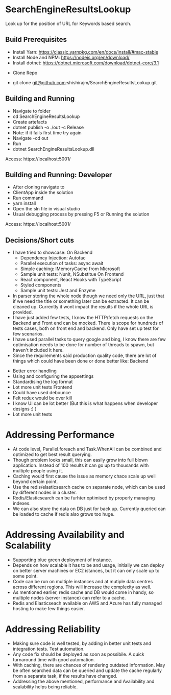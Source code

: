 # SearchEngineResultsLookup
Look up for the position of URL for Keywords based search.

## Build Prerequisites
* Install Yarn: https://classic.yarnpkg.com/en/docs/install/#mac-stable
* Install Node and NPM: https://nodejs.org/en/download/
*  Install dotnet: https://dotnet.microsoft.com/download/dotnet-core/3.1

- Clone Repo
* git clone git@github.com:shishirajm/SearchEngineResultsLookup.git

## Building and Running

- Navigate to folder
 - cd SearchEngineResultsLookup
- Create artefacts
 - dotnet publish -o ./out -c Release
 - Note: if it fails first time try again
- Navigate
 -cd out
- Run
 - dotnet SearchEngineResultsLookup.dll

Access: https://localhost:5001/

## Building and Running: Developer
- After cloning navigate to
 - ClientApp inside the solution
- Run command
 - yarn install
- Open the sln file in visual studio
 - Usual debugging process by pressing F5 or Running the solution

Access: https://localhost:5001/

## Decisions/Short cuts
- I have tried to showcase:
  On Backend
  * Dependency Injection: Autofac
  * Parallel execution of tasks: async await
  * Simple caching: IMemoryCache from Microsoft
  * Sample unit tests: Nunit, NSubstitue
  On Frontend
  * React component, React Hooks with TypeScript
  * Styled components
  * Sample unit tests: Jest and Enzyme
- In parser storing the whole node though we need only the URL, just that if we need the title or something later can be extracted. It can be cleaned up. Currently it wont impact the results if the whole URL is provided.
- I have just added few tests, I know the HTTP/fetch requests on the Backend and Front end can be mocked. There is scope for hundreds of tests cases, both on front end and backend. Only have set up test for few scenarios.
- I have used parallel tasks to query google and bing, I know there are few optimisation needs to be done for number of threads to spawn, but haven't included it here.
- Since the requirements said production quality code, there are lot of things which could have been done or done better like:
  Backend
 * Better error handling
 * Using and configuring the appsettings
 * Standardising the log format
 * Lot more unit tests
  Frontend
 * Could have used debounce
 * Felt redux would be over kill
 * I know UI can be lot better (But this is what happens when developer designs :) )
 * Lot more unit tests
 
 # Addressing Performance
 - At code level, Parallel.foreach and Task.WhenAll can be combined and optimized to get best result querying.
 - Though problem looks small, this can easily grow into full blown application. Instead of 100 results it can go up to thousands with multiple people using it.
 - Caching would first cause the issue as memory chace scale up well beyond certain point. 
 - Use the redis/elasticsearch cache on separate node, which can be used by different nodes in a cluster.
 - Redis/Elasticsearch can be furhter optimised by properly managing indexes.
 - We can also store the data on DB just for back up. Currently queried can be loaded to cache if redis also grows too huge.
 
 # Addressing Availability and Scalability
 - Supporting blue green deployment of instance.
 - Depends on how scalable it has to be and usage, initially we can deploy on better server machines or EC2 istances, but it can only scale up to some point.
 - Code can be run on multiple instances and at mutiple data centres across different regions. This will increase the complexity as well.
 - As mentioned earlier, redis cache and DB would come in handy, so multiple nodes (server instance) can refer to a cache.
 - Redis and Elasticseach available on AWS and Azure has fully managed hosting to make few things easier.
 
 # Addressing Reliability
 - Making sure code is well tested, by adding in better unit tests and integration tests. Test automation.
 - Any code fix should be deployed as soon as possibile. A quick turnaround time with good automation.
 - With caching, there are chances of rendering outdated information. May be often searched data can be queried and update the cache regularly from a separate task, if the results have changed.
 - Addressing the above mentioned, performance and Availability and scalability helps being reliable.
 

